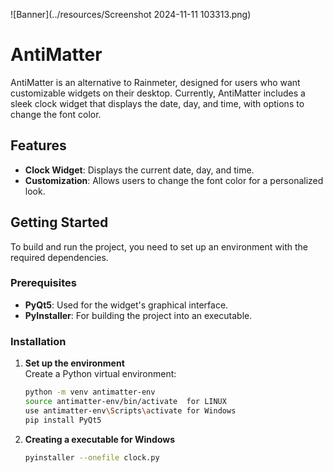 ![Banner](../resources/Screenshot 2024-11-11 103313.png)


# AntiMatter

AntiMatter is an alternative to Rainmeter, designed for users who want customizable widgets on their desktop. Currently, AntiMatter includes a sleek clock widget that displays the date, day, and time, with options to change the font color.

## Features

- **Clock Widget**: Displays the current date, day, and time.
- **Customization**: Allows users to change the font color for a personalized look.

## Getting Started

To build and run the project, you need to set up an environment with the required dependencies.

### Prerequisites

- **PyQt5**: Used for the widget's graphical interface.
- **PyInstaller**: For building the project into an executable.

### Installation

1. **Set up the environment**  
   Create a Python virtual environment:
   ```bash
   python -m venv antimatter-env
   source antimatter-env/bin/activate  for LINUX
   use antimatter-env\Scripts\activate for Windows
   pip install PyQt5 

2. **Creating a executable for Windows**
    ```bash
    pyinstaller --onefile clock.py


